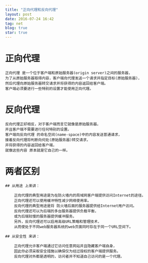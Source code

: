 ```yaml
---
title: "正向代理和反向代理"
layout: post
date: 2016-07-24 16:42
tag: net
blog: true
star: true
---
```


# 正向代理
	
	正向代理 是一个位于客户端和原始服务器(origin server)之间的服务器，
	为了从原始服务器取得内容，客户端向代理发送一个请求并指定目标(原始服务器)，
	然后代理向原始服务器转交请求并将获得的内容返回给客户端。
	客户端必须要进行一些特别的设置才能使用正向代理。


# 反向代理

	反向代理正好相反，对于客户端而言它就像是原始服务器，
	并且客户端不需要进行任何特别的设置。
	客户端向反向代理 的命名空间(name-space)中的内容发送普通请求，
	接着反向代理将判断向何处(原始服务器)转交请求，
	并将获得的内容返回给客户端，
	就像这些内容 原本就是它自己的一样。
	

# 两者区别
	
	## 从用途 上来讲：

		正向代理的典型用途是为在防火墙内的局域网客户端提供访问Internet的途径。
		正向代理还可以使用缓冲特性减少网络使用率。
		反向代理的典型用途是将 防火墙后面的服务器提供给Internet用户访问。
		反向代理还可以为后端的多台服务器提供负载平衡，
		或为后端较慢的服务器提供缓冲服务。
		另外，反向代理还可以启用高级URL策略和管理技术，
		从而使处于不同web服务器系统的web页面同时存在于同一个URL空间下。

	## 从安全性 来讲：

		正向代理允许客户端通过它访问任意网站并且隐藏客户端自身，
		因此你必须采取安全措施以确保仅为经过授权的客户端提供服务。
		反向代理对外都是透明的，访问者并不知道自己访问的是一个代理。

